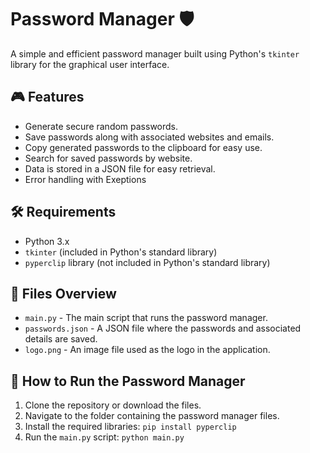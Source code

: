 # Password Manager 🛡️

A simple and efficient password manager built using Python's `tkinter` library for the graphical user interface.

## 🎮 Features

- Generate secure random passwords.
- Save passwords along with associated websites and emails.
- Copy generated passwords to the clipboard for easy use.
- Search for saved passwords by website.
- Data is stored in a JSON file for easy retrieval.
- Error handling with Exeptions

## 🛠️ Requirements

- Python 3.x
- `tkinter` (included in Python's standard library)
- `pyperclip` library (not included in Python's standard library)

## 📂 Files Overview

- `main.py` - The main script that runs the password manager.
- `passwords.json` - A JSON file where the passwords and associated details are saved.
- `logo.png` - An image file used as the logo in the application.

## 🚀 How to Run the Password Manager

1. Clone the repository or download the files.
2. Navigate to the folder containing the password manager files.
3. Install the required libraries: `pip install pyperclip`
4. Run the `main.py` script: `python main.py`
